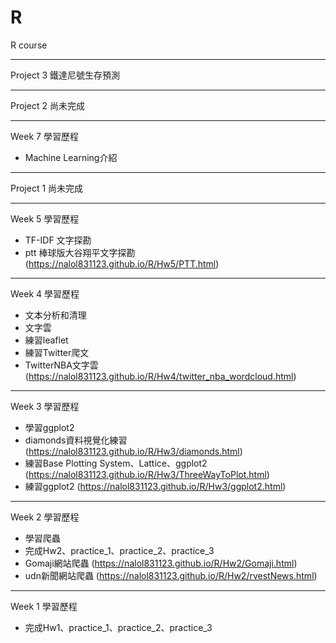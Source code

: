 # R
R course


---------------------------------------

Project 3
鐵達尼號生存預測

---------------------------------------

Project 2
尚未完成

---------------------------------------

Week 7
學習歷程
 + Machine Learning介紹 
 
---------------------------------------

Project 1
尚未完成
 
---------------------------------------

Week 5
學習歷程
 + TF-IDF 文字探勘 
 + ptt 棒球版大谷翔平文字探勘(https://nalol831123.github.io/R/Hw5/PTT.html)

---------------------------------------

Week 4
學習歷程
 + 文本分析和清理
 + 文字雲
 + 練習leaflet
 + 練習Twitter爬文
 + TwitterNBA文字雲(https://nalol831123.github.io/R/Hw4/twitter_nba_wordcloud.html)

---------------------------------------

Week 3
學習歷程
 + 學習ggplot2
 + diamonds資料視覺化練習 (https://nalol831123.github.io/R/Hw3/diamonds.html)
 + 練習Base Plotting System、Lattice、ggplot2 (https://nalol831123.github.io/R/Hw3/ThreeWayToPlot.html)
 + 練習ggplot2 (https://nalol831123.github.io/R/Hw3/ggplot2.html)

---------------------------------------

Week 2
學習歷程
 + 學習爬蟲
 + 完成Hw2、practice_1、practice_2、practice_3
 + Gomaji網站爬蟲 (https://nalol831123.github.io/R/Hw2/Gomaji.html)
 + udn新聞網站爬蟲 (https://nalol831123.github.io/R/Hw2/rvestNews.html)
 
---------------------------------------

Week 1
學習歷程
 + 完成Hw1、practice_1、practice_2、practice_3


